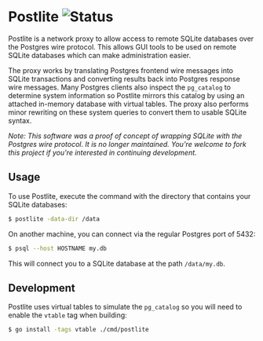 Postlite ![Status](https://img.shields.io/badge/status-unmaintained-yellow)
========

Postlite is a network proxy to allow access to remote SQLite databases over the
Postgres wire protocol. This allows GUI tools to be used on remote SQLite
databases which can make administration easier.

The proxy works by translating Postgres frontend wire messages into SQLite
transactions and converting results back into Postgres response wire messages.
Many Postgres clients also inspect the `pg_catalog` to determine system
information so Postlite mirrors this catalog by using an attached in-memory
database with virtual tables. The proxy also performs minor rewriting on these
system queries to convert them to usable SQLite syntax.

_Note: This software was a proof of concept of wrapping SQLite with the Postgres
wire protocol. It is no longer maintained. You're welcome to fork this project if
you're interested in continuing development._


## Usage

To use Postlite, execute the command with the directory that contains your
SQLite databases:

```sh
$ postlite -data-dir /data
```

On another machine, you can connect via the regular Postgres port of 5432:

```sh
$ psql --host HOSTNAME my.db
```

This will connect you to a SQLite database at the path `/data/my.db`.


## Development

Postlite uses virtual tables to simulate the `pg_catalog` so you will need to
enable the `vtable` tag when building:

```sh
$ go install -tags vtable ./cmd/postlite
```

